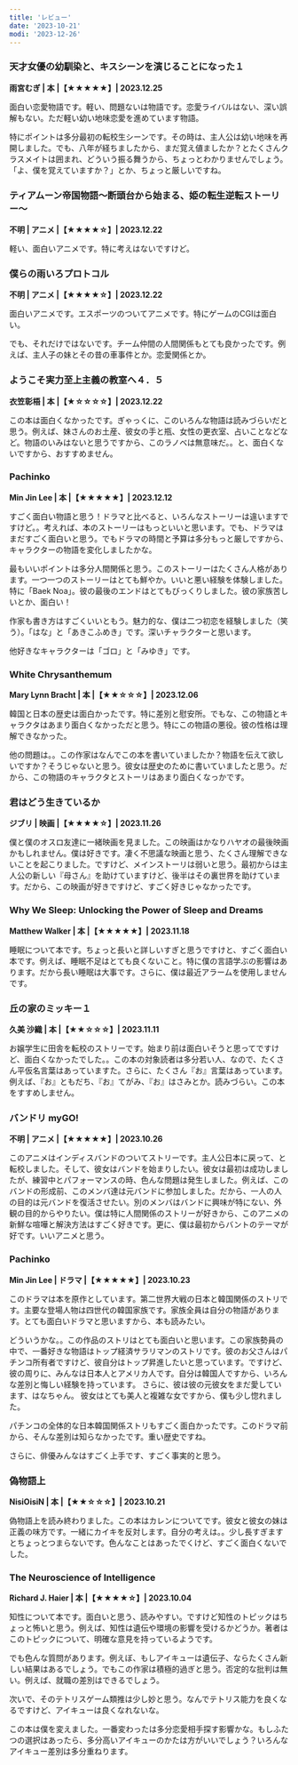 ```yaml
---
title: 'レビュー'
date: '2023-10-21'
modi: '2023-12-26'
---
```


### 天才女優の幼馴染と、キスシーンを演じることになった１

**雨宮むぎ | 本 |【★★★★★】| 2023.12.25**

面白い恋愛物語です。軽い、問題ないは物語です。恋愛ライバルはない、深い誤解もない。ただ軽い幼い地味恋愛を進めています物語。

特にポイントは多分最初の転校生シーンです。その時は、主人公は幼い地味を再開しました。でも、八年が経ちましたから、まだ覚え値ましたか？とたくさんクラスメイトは囲まれ、どういう振る舞うから、ちょっとわかりませんでしょう。「よ、僕を覚えていますか？」とか、ちょっと厳しいですね。


### ティアムーン帝国物語～断頭台から始まる、姫の転生逆転ストーリー～

**不明 | アニメ |【★★★★☆】| 2023.12.22**

軽い、面白いアニメです。特に考えはないですけど。

### 僕らの雨いろプロトコル

**不明 | アニメ |【★★★★☆】| 2023.12.22**

面白いアニメです。エスポーツのついてアニメです。特にゲームのCGIは面白い。

でも、それだけではないです。チーム仲間の人間関係もとても良かったです。例えば、主人子の妹とその昔の車事件とか。恋愛関係とか。


### ようこそ実力至上主義の教室へ４．５

**衣笠彰梧 | 本 |【★☆☆☆☆】| 2023.12.22**

この本は面白くなかったです。ぎゃっくに、このいろんな物語は読みづらいだと思う。例えば、妹さんのお土産、彼女の手と瓶、女性の更衣室、占いことなどなど。物語のいみはないと思うですから、このラノベは無意味だ。。と、面白くないですから、おすすめません。

### Pachinko

**Min Jin Lee | 本 |【★★★★★】| 2023.12.12**

すごく面白い物語と思う！ドラマと比べると、いろんなストーリーは違いますですけど。。考えれば、本のストーリーはもっといいと思います。でも、ドラマはまだすごく面白いと思う。でもドラマの時間と予算は多分もっと厳しですから、キャラクターの物語を変化しましたかな。

最もいいポイントは多分人間関係と思う。このストーリーはたくさん人格があります。一つ一つのストーリーはとても鮮やか。いいと悪い経験を体験しました。特に「Baek Noa」。彼の最後のエンドはとてもびっくりしました。彼の家族苦しいとか、面白い！

作家も書き方はすごくいいともう。魅力的な、僕は二つ初恋を経験しました（笑う）。「はな」と「あきこふめき」です。深いチャラクターと思います。

他好きなキャラクターは「ゴロ」と「みゆき」です。

### White Chrysanthemum

**Mary Lynn Bracht | 本 |【★★☆☆☆】| 2023.12.06**

韓国と日本の歴史は面白かったです。特に差別と慰安所。でもな、この物語とキャラクタはあまり面白くなかっただと思う。特にこの物語の悪役。彼の性格は理解できなかった。

他の問題は。。この作家はなんでこの本を書いていましたか？物語を伝えて欲しいですか？そうじゃないと思う。彼女は歴史のために書いていましたと思う。だから、この物語のキャラクタとストーリはあまり面白くなっかです。

### 君はどう生きているか

**ジブリ | 映画 |【★★★★☆】| 2023.11.26**

僕と僕のオスロ友達に一緒映画を見ました。この映画はかなりハヤオの最後映画かもしれません。僕は好きです。凄く不思議な映画と思う、たくさん理解できないことを起こりました。ですけど、メインストーリは弱いと思う。最初からは主人公の新しい『母さん』を助けていますけど、後半はその裏世界を助けています。だから、この映画が好きですけど、すごく好きじゃなかったです。

###  Why We Sleep: Unlocking the Power of Sleep and Dreams

**Matthew Walker | 本 |【★★★★★】| 2023.11.18**

睡眠について本です。ちょっと長いと詳しいすぎと思うですけと、すごく面白い本です。例えば、睡眠不足はとても良くないこと。特に僕の言語学ぶの影響はあります。だから長い睡眠は大事です。さらに、僕は最近アラームを使用しませんです。

### 丘の家のミッキー１

**久美 沙織 | 本 |【★★☆☆☆】| 2023.11.11**


お嬢学生に田舎を転校のストリーです。始まり前は面白いそうと思ってですけど、面白くなかったでした。。この本の対象読者は多分若い人、なので、たくさん平仮名言葉はあっていますた。さらに、たくさん『お』言葉はあっています。例えば、『お』ともだち、『お』てがみ、『お』はさみとか。読みづらい。この本をすすめしません。

### バンドリ myGO!

**不明 | アニメ |【★★★★★】| 2023.10.26**

このアニメはインディスバンドのついてストリーです。主人公日本に戻って、と転校しました。そして、彼女はバンドを始まりしたい。彼女は最初は成功しましたが、練習中とパフォーマンスの時、色んな問題は発生しました。例えば、このバンドの形成前、このメンバ達は元バンドに参加しました。だから、一人の人の目的は元バンドを復活させたい。別のメンバはバンドに興味が特にない、外観の目的からやりたい。僕は特に人間関係のストリーが好きから、このアニメの新鮮な喧嘩と解決方法はすごく好きです。更に、僕は最初からバントのテーマが好です。いいアニメと思う。

### Pachinko

**Min Jin Lee | ドラマ |【★★★★★】| 2023.10.23**

このドラマは本を原作としています。第二世界大戦の日本と韓国関係のストリです。主要な登場人物は四世代の韓国家族です。家族全員は自分の物語があります。とても面白いドラマと思いますから、本も読みたい。

どういうかな。。この作品のストリはとても面白いと思います。この家族勢員の中で、一番好きな物語はトップ経済サラリマンのストリです。彼のお父さんはパチンコ所有者ですけど、彼自分はトップ昇進したいと思っています。ですけど、彼の周りに、みんなは日本人とアメリカ人です。自分は韓国人ですから、いろんな差別と悔しい経験を持っています。 さらに、彼は彼の元彼女をまだ愛しています、はなちゃん。 彼女はとても美人と複雑な女ですから、僕も少し惚れました。

パチンコの全体的な日本韓国関係ストリもすごく面白かったです。このドラマ前から、そんな差別は知らなかったです。重い歴史ですね。

さらに、俳優みんなはすごく上手です、すごく事実的と思う。

### 偽物語上

**NisiOisiN | 本 |【★★☆☆☆】| 2023.10.21**

偽物語上を読み終わりました。この本はカレンについてです。彼女と彼女の妹は正義の味方です。一緒にカイキを反対します。自分の考えは。。少し長すぎますとちょっとつまらないです。色んなことはあったでくけど、すごく面白くないでした。

### The Neuroscience of Intelligence

**Richard J. Haier | 本 |【★★★★☆】| 2023.10.04**

知性について本です。面白いと思う、読みやすい。ですけど知性のトピックはちょっと怖いと思う。例えば、知性は遺伝や環境の影響を受けるかどうか。著者はこのトピックについて、明確な意見を持っているようです。

でも色んな質問があります。例えぼ、もしアイキューは遺伝子、ならたくさん新しい結果はあるでしょう。でもこの作家は積極的過ぎと思う。否定的な批判は無い。例えば、就職の差別はできるでしょう。

次いで、そのテトリスゲーム類推は少し妙と思う。なんでテトリス能力を良くなるですけど、アイキューは良くなれないな。

この本は僕を変えました。一番変わったは多分恋愛相手探す影響かな。もしふたつの選択はあったら、多分高いアイキューのかたは方がいいでしょう？いろんなアイキュー差別は多分重ねります。

